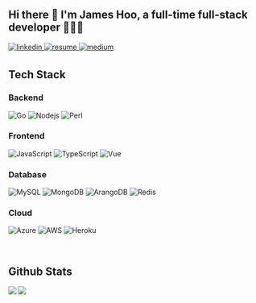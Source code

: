 ## Hi there 👋 I'm James Hoo, a full-time full-stack developer 👨‍💻🚀
<a href="https://www.linkedin.com/in/james-hoo-29693148/" target="_blank">
<img src=https://img.shields.io/badge/linkedin-%231E77B5.svg?&style=for-the-badge&logo=linkedin&logoColor=white alt=linkedin style="margin-bottom: 5px;" />
</a>
<a href="https://www.cakeresume.com/s--e51iHpaa8LmvL_fFn9rFdg--/sinyong" target="_blank">
<img src=https://img.shields.io/badge/CakeResume-payton.svg?&style=for-the-badge&logo=C&logoColor=white alt=resume style="margin-bottom: 5px;" />
</a>
<a href="https://medium.com/@hoosinyong" target="_blank">
<img src=https://img.shields.io/badge/medium-%23292929.svg?&style=for-the-badge&logo=medium&logoColor=white alt=medium style="margin-bottom: 5px;" />
</a>

<br/>

## Tech Stack
### Backend
![Go](https://img.shields.io/badge/Go-00ADD8?style=for-the-badge&logo=go&logoColor=white)
![Nodejs](https://img.shields.io/badge/Node.js-339933?style=for-the-badge&logo=nodedotjs&logoColor=white)
![Perl](https://img.shields.io/badge/Perl-39457E?style=for-the-badge&logo=perl&logoColor=white)

### Frontend
![JavaScript](https://img.shields.io/badge/JavaScript-F7DF1E?style=for-the-badge&logo=javascript&logoColor=black)
![TypeScript](https://img.shields.io/badge/TypeScript-007ACC?style=for-the-badge&logo=typescript&logoColor=white)
![Vue](https://img.shields.io/badge/Vue.js-35495E?style=for-the-badge&logo=vue.js&logoColor=4FC08D)

### Database
![MySQL](https://img.shields.io/badge/MySQL-005C84?style=for-the-badge&logo=mysql&logoColor=white)
![MongoDB](https://img.shields.io/badge/MongoDB-4EA94B?style=for-the-badge&logo=mongodb&logoColor=white)
![ArangoDB](https://img.shields.io/badge/ArangoDB-DDE072?style=for-the-badge&logo=ArangoDB&logoColor=white)
![Redis](https://img.shields.io/badge/redis-%23DD0031.svg?&style=for-the-badge&logo=redis&logoColor=white)

### Cloud
![Azure](https://img.shields.io/badge/Microsoft_Azure-0089D6?style=for-the-badge&logo=microsoft-azure&logoColor=white)
![AWS](https://img.shields.io/badge/Amazon_AWS-FF9900?style=for-the-badge&logo=amazonaws&logoColor=white)
![Heroku](https://img.shields.io/badge/Heroku-430098?style=for-the-badge&logo=heroku&logoColor=white)

<br/>

## Github Stats  
<img src="https://github-readme-stats.vercel.app/api/top-langs/?username=JamesHooMY&layout=compact&theme=dark" align="left" />
<img src="https://github-readme-stats.vercel.app/api?username=JamesHooMY&show_icons=true&theme=dark" align="left" />  

<br/>  

